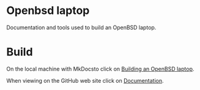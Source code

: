 # Openbsd laptop

Documentation and tools used to build an OpenBSD laptop.

# Build

On the local machine with MkDocsto click on
[Building an OpenBSD laptop](http://127.0.0.1:8000/openbsd-laptop-build/).

When viewing on the GitHub web site click on
[Documentation](https://github.com/fconagy/openbsd-laptop/blob/main/docs/index.md).

